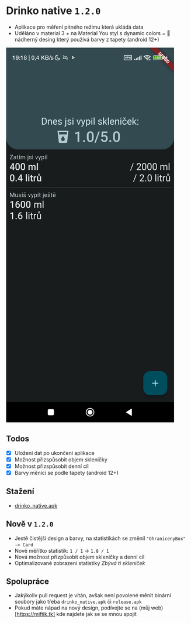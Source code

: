 # Drinko native `1.2.0`
- Aplikace pro měření pitného režimu která ukládá data
- Uděláno v material 3 + na Material You styl s dynamic colors = 💙 nádherný desing který používá barvy z tapety (android 12+)

![demo](./demo.jpg)

## Todos
- [x] Uložení dat po ukončení aplikace
- [x] Možnost přizspůsobit objem skleničky
- [x] Možnost přizspůsobit denní cíl
- [x] Barvy měnící se podle tapety (android 12+)

## Stažení
- [drinko_native.apk](https://github.com/MiftikCZ/drinko_native/blob/master/drinko_native.apk?raw=true)

## Nově v `1.2.0`
- Jestě čistější design a barvy, na statistikách se změnil `"OhranicenyBox" -> Card`
- Nově měřítko statistik: `1 / 1` -> `1.8 / 1`
- Nová možnost přizpůsobit objem skleničky a denní cíl
- Optimalizované zobrazení statistiky *Zbývá ti skleniček*

## Spolupráce
- Jakýkoliv pull request je vítán, avšak není povolené měnit binární soubory jako třeba `drinko_native.apk` či `release.apk` 
- Pokud máte nápad na nový design, podívejte se na (můj web)[https://miftik.tk] kde najdete jak se se mnou spojit 
